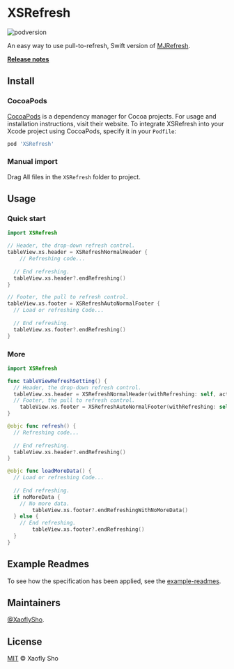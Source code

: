 # XSRefresh

![podversion](https://img.shields.io/cocoapods/v/XSRefresh.svg)

An easy way to use pull-to-refresh, Swift version of [MJRefresh](https://github.com/CoderMJLee/MJRefresh).

**[Release notes](https://github.com/XaoflySho/XSRefresh/releases)**

## Install

### CocoaPods

[CocoaPods](https://cocoapods.org/) is a dependency manager for Cocoa projects. For usage and installation instructions, visit their website. To integrate XSRefresh into your Xcode project using CocoaPods, specify it in your `Podfile`:

```ruby
pod 'XSRefresh'
```

### Manual import

Drag All files in the `XSRefresh` folder to project.

## Usage

### Quick start

```swift 
import XSRefresh

// Header, the drop-down refresh control.
tableView.xs.header = XSRefreshNormalHeader {
	// Refreshing code...
  
  // End refreshing.
  tableView.xs.header?.endRefreshing()
}

// Footer, the pull to refresh control.
tableView.xs.footer = XSRefreshAutoNormalFooter {
  // Load or refreshing Code...
  
  // End refreshing.
  tableView.xs.footer?.endRefreshing()
}
```

### More

```swift
import XSRefresh

func tableViewRefreshSetting() {
  // Header, the drop-down refresh control.
  tableView.xs.header = XSRefreshNormalHeader(withRefreshing: self, action: #selector(refresh))
  // Footer, the pull to refresh control.
	tableView.xs.footer = XSRefreshAutoNormalFooter(withRefreshing: self, action: #selector(loadMoreData))
}

@objc func refresh() {
  // Refreshing code...
  
  // End refreshing.
  tableView.xs.header?.endRefreshing()
}

@objc func loadMoreData() {
  // Load or refreshing Code...
  
  // End refreshing.
  if noMoreData {
    // No more data.
 		tableView.xs.footer?.endRefreshingWithNoMoreData()
  } else {
    // End refreshing.
		tableView.xs.footer?.endRefreshing()
  }
}
```

## Example Readmes

To see how the specification has been applied, see the [example-readmes](https://github.com/XaoflySho/XSRefresh).

## Maintainers

[@XaoflySho](https://github.com/XaoflySho).

## License

[MIT](https://github.com/RichardLitt/standard-readme/blob/master/LICENSE) © Xaofly Sho


